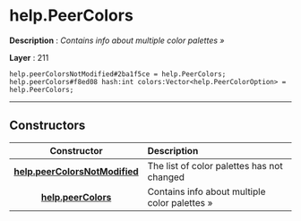 # help.PeerColors

**Description** : *Contains info about multiple color palettes &raquo;*

**Layer** : 211

```tl
help.peerColorsNotModified#2ba1f5ce = help.PeerColors;
help.peerColors#f8ed08 hash:int colors:Vector<help.PeerColorOption> = help.PeerColors;
```

---

## Constructors

| Constructor | Description |
| :---: | :--- |
| [**help.peerColorsNotModified**](constructor/help.peerColorsNotModified) | The list of color palettes has not changed |
| [**help.peerColors**](constructor/help.peerColors) | Contains info about multiple color palettes » |